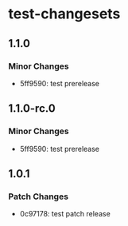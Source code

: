 # test-changesets

## 1.1.0

### Minor Changes

- 5ff9590: test prerelease

## 1.1.0-rc.0

### Minor Changes

- 5ff9590: test prerelease

## 1.0.1

### Patch Changes

- 0c97178: test patch release
